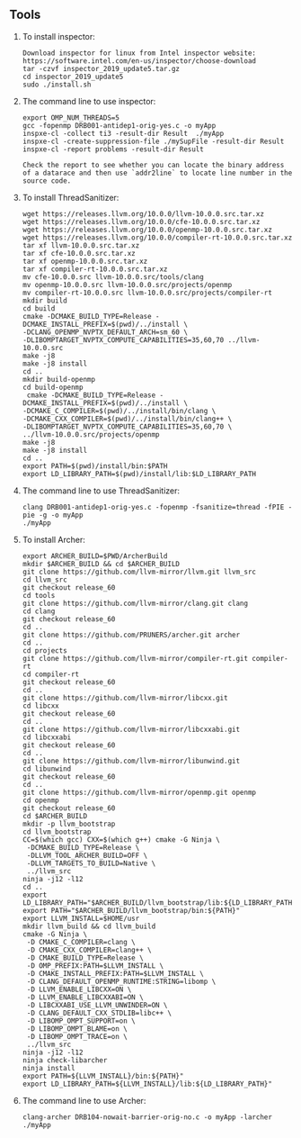 ## Tools

1. To install inspector:

	```	
	Download inspector for linux from Intel inspector website: https://software.intel.com/en-us/inspector/choose-download
	tar -czvf inspector_2019_update5.tar.gz
	cd inspector_2019_update5
	sudo ./install.sh
	
1. The command line to use inspector:

	```	
	export OMP_NUM_THREADS=5
	gcc -fopenmp DRB001-antidep1-orig-yes.c -o myApp
	inspxe-cl -collect ti3 -result-dir Result  ./myApp
	inspxe-cl -create-suppression-file ./mySupFile -result-dir Result
	inspxe-cl -report problems -result-dir Result

   Check the report to see whether you can locate the binary address of a datarace and then use `addr2line` to locate line number in the source code. 

1. To install ThreadSanitizer:

	```	
	wget https://releases.llvm.org/10.0.0/llvm-10.0.0.src.tar.xz
 	wget https://releases.llvm.org/10.0.0/cfe-10.0.0.src.tar.xz
 	wget https://releases.llvm.org/10.0.0/openmp-10.0.0.src.tar.xz
	wget https://releases.llvm.org/10.0.0/compiler-rt-10.0.0.src.tar.xz
 	tar xf llvm-10.0.0.src.tar.xz
	tar xf cfe-10.0.0.src.tar.xz
	tar xf openmp-10.0.0.src.tar.xz
	tar xf compiler-rt-10.0.0.src.tar.xz
	mv cfe-10.0.0.src llvm-10.0.0.src/tools/clang
	mv openmp-10.0.0.src llvm-10.0.0.src/projects/openmp
	mv compiler-rt-10.0.0.src llvm-10.0.0.src/projects/compiler-rt
	mkdir build
 	cd build
	cmake -DCMAKE_BUILD_TYPE=Release -DCMAKE_INSTALL_PREFIX=$(pwd)/../install \
	-DCLANG_OPENMP_NVPTX_DEFAULT_ARCH=sm_60 \
	-DLIBOMPTARGET_NVPTX_COMPUTE_CAPABILITIES=35,60,70 ../llvm-10.0.0.src
	make -j8
	make -j8 install
	cd ..
	mkdir build-openmp
	cd build-openmp
	 cmake -DCMAKE_BUILD_TYPE=Release -DCMAKE_INSTALL_PREFIX=$(pwd)/../install \
	-DCMAKE_C_COMPILER=$(pwd)/../install/bin/clang \
	-DCMAKE_CXX_COMPILER=$(pwd)/../install/bin/clang++ \
	-DLIBOMPTARGET_NVPTX_COMPUTE_CAPABILITIES=35,60,70 \
	../llvm-10.0.0.src/projects/openmp
	make -j8
	make -j8 install
	cd ..
	export PATH=$(pwd)/install/bin:$PATH
 	export LD_LIBRARY_PATH=$(pwd)/install/lib:$LD_LIBRARY_PATH

1. The command line to use ThreadSanitizer:
 
 	```	
	clang DRB001-antidep1-orig-yes.c -fopenmp -fsanitize=thread -fPIE -pie -g -o myApp
	./myApp 

1. To install Archer:
 
 	```	
 	export ARCHER_BUILD=$PWD/ArcherBuild
	mkdir $ARCHER_BUILD && cd $ARCHER_BUILD
	git clone https://github.com/llvm-mirror/llvm.git llvm_src
	cd llvm_src
	git checkout release_60
	cd tools
	git clone https://github.com/llvm-mirror/clang.git clang
	cd clang
	git checkout release_60
	cd ..
	git clone https://github.com/PRUNERS/archer.git archer
	cd ..
	cd projects
	git clone https://github.com/llvm-mirror/compiler-rt.git compiler-rt
	cd compiler-rt
	git checkout release_60
	cd ..
	git clone https://github.com/llvm-mirror/libcxx.git
	cd libcxx
	git checkout release_60
	cd ..	
	git clone https://github.com/llvm-mirror/libcxxabi.git
	cd libcxxabi
	git checkout release_60
	cd ..
	git clone https://github.com/llvm-mirror/libunwind.git
	cd libunwind
	git checkout release_60
	cd ..
	git clone https://github.com/llvm-mirror/openmp.git openmp
	cd openmp
	git checkout release_60
	cd $ARCHER_BUILD
	mkdir -p llvm_bootstrap
	cd llvm_bootstrap
	CC=$(which gcc) CXX=$(which g++) cmake -G Ninja \
	 -DCMAKE_BUILD_TYPE=Release \
	 -DLLVM_TOOL_ARCHER_BUILD=OFF \
	 -DLLVM_TARGETS_TO_BUILD=Native \
	 ../llvm_src
	ninja -j12 -l12
	cd ..
	export LD_LIBRARY_PATH="$ARCHER_BUILD/llvm_bootstrap/lib:${LD_LIBRARY_PATH}"
	export PATH="$ARCHER_BUILD/llvm_bootstrap/bin:${PATH}"
	export LLVM_INSTALL=$HOME/usr
	mkdir llvm_build && cd llvm_build
	cmake -G Ninja \
	 -D CMAKE_C_COMPILER=clang \
	 -D CMAKE_CXX_COMPILER=clang++ \
	 -D CMAKE_BUILD_TYPE=Release \
	 -D OMP_PREFIX:PATH=$LLVM_INSTALL \
	 -D CMAKE_INSTALL_PREFIX:PATH=$LLVM_INSTALL \
	 -D CLANG_DEFAULT_OPENMP_RUNTIME:STRING=libomp \
	 -D LLVM_ENABLE_LIBCXX=ON \
	 -D LLVM_ENABLE_LIBCXXABI=ON \
	 -D LIBCXXABI_USE_LLVM_UNWINDER=ON \
	 -D CLANG_DEFAULT_CXX_STDLIB=libc++ \
	 -D LIBOMP_OMPT_SUPPORT=on \
	 -D LIBOMP_OMPT_BLAME=on \
	 -D LIBOMP_OMPT_TRACE=on \
	 ../llvm_src
	ninja -j12 -l12
	ninja check-libarcher
	ninja install
	export PATH=${LLVM_INSTALL}/bin:${PATH}"
	export LD_LIBRARY_PATH=${LLVM_INSTALL}/lib:${LD_LIBRARY_PATH}"

1. The command line to use Archer:
 
 	```	
 	clang-archer DRB104-nowait-barrier-orig-no.c -o myApp -larcher
	./myApp 

